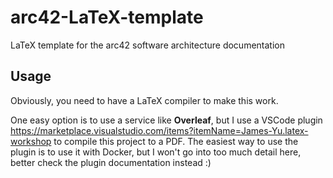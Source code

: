 # arc42-LaTeX-template
LaTeX template for the arc42 software architecture documentation

## Usage
Obviously, you need to have a LaTeX compiler to make this work.

One easy option is to use a service like __Overleaf__, but I use a VSCode plugin https://marketplace.visualstudio.com/items?itemName=James-Yu.latex-workshop to compile this project to a PDF. The easiest way to use the plugin is to use it with Docker, but I won't go into too much detail here, better check the plugin documentation instead :)
